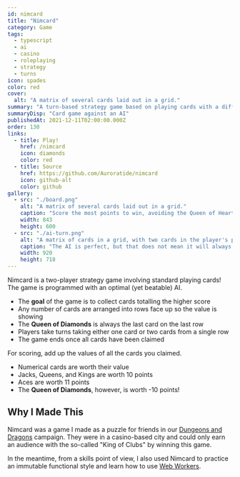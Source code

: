 ```yaml
---
id: nimcard
title: "Nimcard"
category: Game
tags:
  - typescript
  - ai
  - casino
  - roleplaying
  - strategy
  - turns
icon: spades
color: red
cover:
  alt: "A matrix of several cards laid out in a grid."
summary: "A turn-based strategy game based on playing cards with a difficult, yet beatable, AI to play against."
summaryDisp: "Card game against an AI"
publishedAt: 2021-12-11T02:00:00.000Z
order: 130
links:
  - title: Play!
    href: /nimcard
    icon: diamonds
    color: red
  - title: Source
    href: https://github.com/Auroratide/nimcard
    icon: github-alt
    color: github
gallery:
  - src: "./board.png"
    alt: "A matrix of several cards laid out in a grid."
    caption: "Score the most points to win, avoiding the Queen of Hearts."
    width: 843
    height: 600
  - src: "./ai-turn.png"
    alt: "A matrix of cards in a grid, with two cards in the player's pile and a thinking indicator for the AI."
    caption: "The AI is perfect, but that does not mean it will always win!"
    width: 920
    height: 718
---
```


Nimcard is a two-player strategy game involving standard playing cards! The game is programmed with an optimal (yet beatable) AI.

* The **goal** of the game is to collect cards totalling the higher score
* Any number of cards are arranged into rows face up so the value is showing
* The **Queen of Diamonds** is always the last card on the last row
* Players take turns taking either one card or two cards from a single row
* The game ends once all cards have been claimed

For scoring, add up the values of all the cards you claimed.

* Numerical cards are worth their value
* Jacks, Queens, and Kings are worth 10 points
* Aces are worth 11 points
* The **Queen of Diamonds**, however, is worth -10 points!

## Why I Made This

Nimcard was a game I made as a puzzle for friends in our [Dungeons and Dragons](https://dnd.wizards.com/) campaign. They were in a casino-based city and could only earn an audience with the so-called "King of Clubs" by winning this game.

In the meantime, from a skills point of view, I also used Nimcard to practice an immutable functional style and learn how to use [Web Workers](https://developer.mozilla.org/en-US/docs/Web/API/Web_Workers_API/Using_web_workers).
